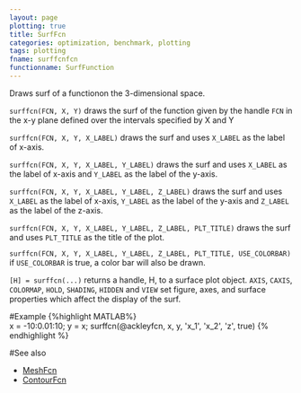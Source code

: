 ```yaml
---
layout: page
plotting: true
title: SurfFcn
categories: optimization, benchmark, plotting
tags: plotting
fname: surffcnfcn
functionname: SurfFunction
---
```

Draws surf of a functionon the 3-dimensional space.
 
`surffcn(FCN, X, Y)` draws the surf of the function given by the 
handle `FCN` in the x-y plane defined over the intervals specified by X 
and Y
 
`surffcn(FCN, X, Y, X_LABEL)` draws the surf and uses `X_LABEL` as the 
label of x-axis.

`surffcn(FCN, X, Y, X_LABEL, Y_LABEL)` draws the surf and uses 
`X_LABEL` as the label of x-axis and `Y_LABEL` as the label of the y-axis.

`surffcn(FCN, X, Y, X_LABEL, Y_LABEL, Z_LABEL)` draws the surf and 
uses `X_LABEL` as the label of x-axis, `Y_LABEL` as the label of the y-axis 
and `Z_LABEL` as the label of the z-axis.

`surffcn(FCN, X, Y, X_LABEL, Y_LABEL, Z_LABEL, PLT_TITLE)` draws the
surf and uses `PLT_TITLE` as the title of the plot. 

`surffcn(FCN, X, Y, X_LABEL, Y_LABEL, Z_LABEL, PLT_TITLE, USE_COLORBAR)`
if `USE_COLORBAR` is true, a color bar will also be drawn. 

`[H] = surffcn(...)` returns a handle, H, to a  surface plot object. 
`AXIS`, `CAXIS`, `COLORMAP`, `HOLD`, `SHADING`, `HIDDEN` and `VIEW` set figure,
axes, and surface properties which affect the display of the surf.

#Example
{%highlight MATLAB%}   
   x = -10:0.01:10;
   y = x; 
   surffcn(@ackleyfcn, x, y, 'x_1', 'x_2', 'z', true)
{% endhighlight %}

#See also 
* [MeshFcn]({{site.baseurl}}/benchmarkfcns/meshfcn)
* [ContourFcn]({{site.baseurl}}/benchmarkfcns/contourfcn)
